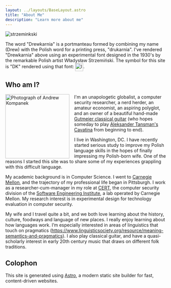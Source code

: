 ```yaml
---
layout: ../layouts/BaseLayout.astro
title: "About Me"
description: "Learn more about me"
---
```


![strzeminkski](/drewkarnia-strzeminski.png)

The word "Drewkarnia" is a portmanteau formed by combining my name (Drew) with
the Polish word for a printing press, "drukarnia". I've rendered "Drewkarnia"
above using an experimental font designed in the 1930's by the remarkable Polish
artist Władysław Strzemiński. The symbol for this site is "DK" rendered using
that font: <img src="/DK.png" align="center" style="height:25px" alt="logo"/>.

## Who am I?

<img src="/Andrew-Kompanek-Photo.JPG" style="height:200px; padding-right:15px;padding-bottom:0px;display:inline-block;vertical-align:top;float:left;"
alt="Photograph of Andrew Kompanek"/>

I'm an unapologetic globalist, a computer security researcher, a nerd herder, an
amateur economist, an aspiring polyglot, and an owner of a beautiful hand-made
[Gutmeier classical guitar](http://www.gutmeierguitars.com/) (who hopes someday
to play [Aleksander Tansman's
Cavatina](https://www.scribd.com/document/54174038/Alexandre-Tansman-Cavatina)
from beginning to end).

I live in Washington, DC. I have recently started serious study to improve my
Polish language skills in the hopes of finally impressing my Polish-born wife.
One of the reasons I started this site was to share some of my experiences
grappling with this difficult language.

My academic background is in Computer Science. I went to [Carnegie
Mellon](https://www.cmu.edu), and the trajectory of my professional life began
in Pittsburgh. I work as a researcher-cum-manager in my role at
[CERT](https://www.cert.org/), the computer security division of the [Software
Engineering Institute](https://www.sei.cmu.edu), a lab operated by Carnegie
Mellon. My research interest is in experimental design for technology evaluation
in computer security.

My wife and I travel quite a bit, and we both love learning about the history,
culture, foodways and language of new places. I really enjoy learning about how
languages work. I’m especially interested in areas of linguistics that touch on
pragmatics
(<https://www.linguisticsociety.org/resource/meaning-semantics-and-pragmatics>).
I also play classical guitar, and have a quasi-scholarly interest in early 20th
century music that draws on different folk traditions.  

## Colophon

This site is generated using [Astro](https://astro.build/), a modern static site
builder for fast, content-driven websites.
